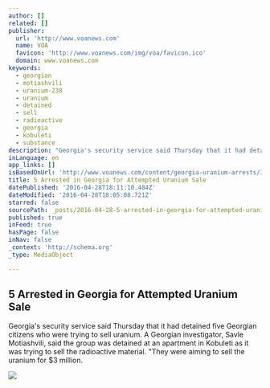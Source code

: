 ```yaml
---
author: []
related: []
publisher:
  url: 'http://www.voanews.com'
  name: VOA
  favicon: 'http://www.voanews.com/img/voa/favicon.ico'
  domain: www.voanews.com
keywords:
  - georgian
  - motiashvili
  - uranium-238
  - uranium
  - detained
  - sell
  - radioactive
  - georgia
  - kobuleti
  - substance
description: "Georgia's security service said Thursday that it had detained five Georgian citizens who were trying to sell uranium. A Georgian investigator, Savle Motiashvili, said the group was detained at an apartment in Kobuleti as it was trying to sell the radioactive material. \"They were aiming to sell the uranium for $3 million."
inLanguage: en
app_links: []
isBasedOnUrl: 'http://www.voanews.com/content/georgia-uranium-arrests/3306694.html'
title: 5 Arrested in Georgia for Attempted Uranium Sale
datePublished: '2016-04-28T18:11:10.484Z'
dateModified: '2016-04-28T18:05:08.721Z'
starred: false
sourcePath: _posts/2016-04-28-5-arrested-in-georgia-for-attempted-uranium-sale.md
published: true
inFeed: true
hasPage: false
inNav: false
_context: 'http://schema.org'
_type: MediaObject

---
```

<article style=""><h1>5 Arrested in Georgia for Attempted Uranium Sale</h1><p>Georgia's security service said Thursday that it had detained five Georgian citizens who were trying to sell uranium. A Georgian investigator, Savle Motiashvili, said the group was detained at an apartment in Kobuleti as it was trying to sell the radioactive material. "They were aiming to sell the uranium for $3 million.</p><img src="http://gdb.voanews.com/14D572B0-A311-4DD2-89FF-82126B6C2801_cx0_cy8_cw0_mw1024_mh1024_s.jpg" /></article>